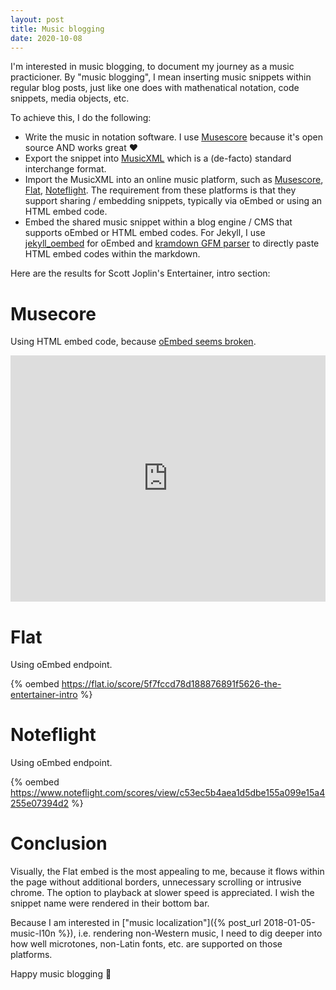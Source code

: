 ```yaml
---
layout: post
title: Music blogging
date: 2020-10-08
---
```

I'm interested in music blogging, to document my journey as a music practicioner. By "music blogging", I mean inserting music snippets within regular blog posts, just like one does with mathenatical notation, code snippets, media objects, etc. 

To achieve this, I do the following:
- Write the music in notation software. I use [Musescore](https://musescore.org) because it's open source AND works great :heart:
- Export the snippet into [MusicXML](https://musicxml.com) which is a (de-facto) standard interchange format.
- Import the MusicXML into an online music platform, such as [Musescore](https://musescore.com/infojunkie), [Flat](https://flat.io/karim_ratib), [Noteflight](https://www.noteflight.com/profile/18add9c28a546a47378515d9da5eb66208a169c1). The requirement from these platforms is that they support sharing / embedding snippets, typically via oEmbed or using an HTML embed code.
- Embed the shared music snippet within a blog engine / CMS that supports oEmbed or HTML embed codes. For Jekyll, I use [jekyll_oembed](http://www.jekyll-plugins.com/plugins/jekyll_oembed) for oEmbed and [kramdown GFM parser](https://github.com/kramdown/parser-gfm) to directly paste HTML embed codes within the markdown. 

Here are the results for Scott Joplin's Entertainer, intro section: 

# Musecore 
Using HTML embed code, because [oEmbed seems broken](https://musescore.com/groups/improving-musescore-com/discuss/5077716).

<iframe width="100%" height="394" src="https://musescore.com/user/55682/scores/6383405/embed" frameborder="0" allowfullscreen allow="autoplay; fullscreen"></iframe>

# Flat
Using oEmbed endpoint.

{% oembed https://flat.io/score/5f7fccd78d188876891f5626-the-entertainer-intro  %}

# Noteflight
Using oEmbed endpoint.

{% oembed https://www.noteflight.com/scores/view/c53ec5b4aea1d5dbe155a099e15a4255e07394d2 %}

# Conclusion
Visually, the Flat embed is the most appealing to me, because it flows within the page without additional borders, unnecessary scrolling or intrusive chrome. The option to playback at slower speed is appreciated. I wish the snippet name were rendered in their bottom bar.

Because I am interested in ["music localization"]({% post_url 2018-01-05-music-l10n %}), i.e. rendering non-Western music, I need to dig deeper into how well microtones, non-Latin fonts, etc. are supported on those platforms.

Happy music blogging :musical_note: